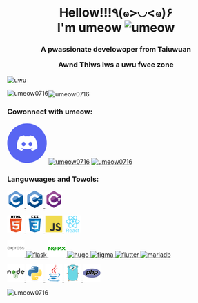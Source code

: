 <h1 align="center">
  Hellow!!!٩(๑>◡<๑)۶ <br/>
  I'm umeow
  <img src="https://i.imgur.com/bCGoJPa.jpg" alt="umeow" height="32" width="32" />
</h1>

<h3 align="center">
  <p>A pwassionate develowoper from Taiuwuan</p>
  <p>Awnd Thiws iws a uwu fwee zone</p>
</h3>

<a href="https://zh.wikipedia.org/zh-tw/UwU" target="_blank" rel="noreferrer">
  <img src="https://i.imgur.com/Om2oF9F.jpg" alt="uwu" height="128" width="128" />
</a>

<p>
  <img align="left" src="https://github-readme-stats.vercel.app/api/top-langs?username=umeow0716&show_icons=true&locale=en&layout=compact" alt="umeow0716" />
  <img align="center" src="https://github-readme-stats.vercel.app/api?username=umeow0716&show_icons=true&locale=en" alt="umeow0716" />
</p>

<h3 align="left">Cowonnect with umeow:</h3>
<p align="left">
  <a href="https://discordapp.com/users/510683520520290315" target="_blank"><svg fill="none" height="93" viewBox="0 0 92 93" width="92" xmlns="http://www.w3.org/2000/svg"><rect fill="#5865f2" height="91.5618" rx="45.7809" width="91.5618" y=".561523"/><path d="m62.4748 31.3352c5.3952 7.9886 8.0596 16.9995 7.0636 27.3732-.0042.0439-.0269.0842-.0627.1106-4.0857 3.0213-8.0441 4.8549-11.947 6.0708-.0304.0093-.063.0088-.093-.0014-.0301-.0103-.0563-.0297-.0748-.0557-.9017-1.2635-1.721-2.5955-2.4388-3.9943-.0412-.0824-.0035-.1816.0812-.2141 1.3012-.4937 2.5385-1.0854 3.7286-1.786.0937-.0554.0997-.1907.0131-.2556-.2526-.1888-.5028-.3873-.7422-.5858-.0448-.0366-.1051-.0439-.1559-.0192-7.7264 3.5932-16.1903 3.5932-24.008 0-.0508-.0228-.1111-.015-.1547.0211-.2388.1984-.4896.3951-.7398.5839-.0866.0649-.0795.2002.0149.2556 1.1901.6873 2.4274 1.2923 3.7267 1.7884.0842.0325.1242.1293.0824.2117-.7022 1.4006-1.5215 2.7326-2.4399 3.9961-.04.0511-.1057.0746-.1678.0553-3.8844-1.2159-7.8428-3.0495-11.9285-6.0708-.034-.0264-.0585-.0685-.0621-.1124-.8324-8.9731.8641-18.0586 7.057-27.3732.015-.0246.0377-.0439.0639-.0553 3.0473-1.4084 6.3118-2.4446 9.7239-3.0363.0621-.0096.1242.0192.1564.0746.4216.7517.9035 1.7157 1.2296 2.5035 3.5965-.5533 7.2493-.5533 10.9211 0 .326-.771.7912-1.7518 1.211-2.5035.0149-.0275.0381-.0495.0662-.0629s.0597-.0175.0902-.0117c3.4139.5935 6.6785 1.6297 9.7233 3.0363.0268.0114.0489.0307.0621.0571zm-20.2455 17.0609c.0376-2.6527-1.8828-4.8477-4.2934-4.8477-2.391 0-4.2929 2.1758-4.2929 4.8477 0 2.6713 1.9395 4.847 4.2929 4.847 2.3915 0 4.2934-2.1757 4.2934-4.847zm15.8732 0c.0376-2.6527-1.8828-4.8477-4.2928-4.8477-2.3916 0-4.2935 2.1758-4.2935 4.8477 0 2.6713 1.9395 4.847 4.2935 4.847 2.41 0 4.2928-2.1757 4.2928-4.847z" fill="#fff"/></svg></a>
  <a href="https://instagram.com/umeow0716" target="_blank"><img align="center" src="https://raw.githubusercontent.com/rahuldkjain/github-profile-readme-generator/master/src/images/icons/Social/instagram.svg" alt="umeow0716" height="30" width="40" /></a>
  <a href="https://twitter.com/umeow0716" target="_blank"><img align="center" src="https://raw.githubusercontent.com/rahuldkjain/github-profile-readme-generator/master/src/images/icons/Social/twitter.svg" alt="umeow0716" height="30" width="40" /></a>
</p>

<h3 align="left">Languwuages and Towols:</h3>
<p align="left">
  <a href="https://www.cprogramming.com/" target="_blank" rel="noreferrer"> 
    <img src="https://raw.githubusercontent.com/devicons/devicon/master/icons/c/c-original.svg" alt="c" width="40" height="40"/> 
  </a>

  <a href="https://www.w3schools.com/cpp/" target="_blank" rel="noreferrer">
    <img src="https://raw.githubusercontent.com/devicons/devicon/master/icons/cplusplus/cplusplus-original.svg" alt="cplusplus" width="40" height="40"/>
  </a>

  <a href="https://www.w3schools.com/cs/" target="_blank" rel="noreferrer">
    <img src="https://raw.githubusercontent.com/devicons/devicon/master/icons/csharp/csharp-original.svg" alt="csharp" width="40" height="40"/>
  </a>
</p>

<p align="left"> 
  <a href="https://www.w3.org/html/" target="_blank" rel="noreferrer">
    <img src="https://raw.githubusercontent.com/devicons/devicon/master/icons/html5/html5-original-wordmark.svg" alt="html5" width="40" height="40"/>
  </a>

  <a href="https://www.w3schools.com/css/" target="_blank" rel="noreferrer">
    <img src="https://raw.githubusercontent.com/devicons/devicon/master/icons/css3/css3-original-wordmark.svg" alt="css3" width="40" height="40"/>
  </a>

  <a href="https://developer.mozilla.org/en-US/docs/Web/JavaScript" target="_blank" rel="noreferrer">
    <img src="https://raw.githubusercontent.com/devicons/devicon/master/icons/javascript/javascript-original.svg" alt="javascript" width="40" height="40"/>
  </a>

  <a href="https://reactjs.org/" target="_blank" rel="noreferrer">
    <img src="https://raw.githubusercontent.com/devicons/devicon/master/icons/react/react-original-wordmark.svg" alt="react" width="40" height="40"/>
  </a>
</p>

<p align="left">
  <a href="https://expressjs.com" target="_blank" rel="noreferrer">
    <img src="https://raw.githubusercontent.com/devicons/devicon/master/icons/express/express-original-wordmark.svg" alt="express" width="40" height="40"/>
  </a>

  <a href="https://flask.palletsprojects.com/" target="_blank" rel="noreferrer">
    <img src="https://www.vectorlogo.zone/logos/pocoo_flask/pocoo_flask-icon.svg" alt="flask" width="40" height="40"/>
  </a>

  <a href="https://www.nginx.com" target="_blank" rel="noreferrer">
    <img src="https://raw.githubusercontent.com/devicons/devicon/master/icons/nginx/nginx-original.svg" alt="nginx" width="40" height="40"/>
  </a>

  <a href="https://gohugo.io/" target="_blank" rel="noreferrer">
    <img src="https://api.iconify.design/logos-hugo.svg" alt="hugo" width="40" height="40"/>
  </a>

  <a href="https://www.figma.com/" target="_blank" rel="noreferrer">
    <img src="https://www.vectorlogo.zone/logos/figma/figma-icon.svg" alt="figma" width="40" height="40"/>
  </a>

  <a href="https://flutter.dev" target="_blank" rel="noreferrer">
    <img src="https://www.vectorlogo.zone/logos/flutterio/flutterio-icon.svg" alt="flutter" width="40" height="40"/>
  </a>

  <a href="https://mariadb.org/" target="_blank" rel="noreferrer">
    <img src="https://www.vectorlogo.zone/logos/mariadb/mariadb-icon.svg" alt="mariadb" width="40" height="40"/>
  </a>
</p>

<p align="left">
  <a href="https://nodejs.org" target="_blank" rel="noreferrer">
    <img src="https://raw.githubusercontent.com/devicons/devicon/master/icons/nodejs/nodejs-original-wordmark.svg" alt="nodejs" width="40" height="40"/>
  </a>

  <a href="https://www.python.org" target="_blank" rel="noreferrer">
    <img src="https://raw.githubusercontent.com/devicons/devicon/master/icons/python/python-original.svg" alt="python" width="40" height="40"/>
  </a>

  <a href="https://www.java.com" target="_blank" rel="noreferrer">
    <img src="https://raw.githubusercontent.com/devicons/devicon/master/icons/java/java-original.svg" alt="java" width="40" height="40"/>
  </a>

  <a href="https://golang.org" target="_blank" rel="noreferrer">
    <img src="https://raw.githubusercontent.com/devicons/devicon/master/icons/go/go-original.svg" alt="go" width="40" height="40"/>
  </a>

  <a href="https://www.php.net" target="_blank" rel="noreferrer">
    <img src="https://raw.githubusercontent.com/devicons/devicon/master/icons/php/php-original.svg" alt="php" width="40" height="40"/>
  </a>
</p>

<p align="left">
  <img
    src="https://komarev.com/ghpvc/?username=umeow0716&color=dc143c&style=for-the-badge" alt="umeow0716"
  />
</p>
